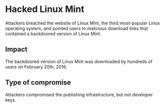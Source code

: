 # Hacked Linux Mint

Attackers breached the website of Linux Mint, 
the third most-popular Linux operating system,
and pointed users to malicious download links that contained a backdoored version of Linux Mint.


## Impact

The backdoored version of Linux Mint was downloaded by hundreds of users on February 20th, 2016. 

## Type of compromise

Attackers compromised the publishing infrastructure, but not developer keys.
